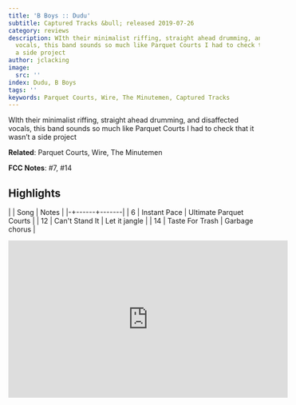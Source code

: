 ```yaml
---
title: 'B Boys :: Dudu'
subtitle: Captured Tracks &bull; released 2019-07-26
category: reviews
description: WIth their minimalist riffing, straight ahead drumming, and disaffected
  vocals, this band sounds so much like Parquet Courts I had to check that it wasn’t
  a side project
author: jclacking
image:
  src: ''
index: Dudu, B Boys
tags: ''
keywords: Parquet Courts, Wire, The Minutemen, Captured Tracks
---
```

WIth their minimalist riffing, straight ahead drumming, and disaffected vocals, this band sounds so much like Parquet Courts I had to check that it wasn’t a side project<!--more-->

**Related**: Parquet Courts, Wire, The Minutemen

**FCC Notes**: #7, #14

## Highlights

| | Song | Notes |
|-+------+-------|
| 6 | Instant Pace | Ultimate Parquet Courts |
| 12 | Can't Stand It | Let it jangle |
| 14 | Taste For Trash | Garbage chorus |

<div class="tlo-detail-video"><iframe width="560" height="315" src="https://www.youtube.com/embed/bRUZqj7pUJE" frameborder="0" allow="autoplay; encrypted-media" allowfullscreen></iframe></div>


